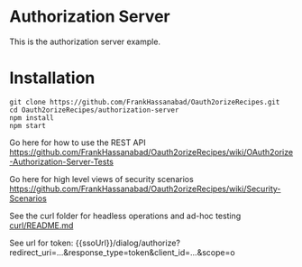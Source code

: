 Authorization Server
==================

This is the authorization server example.

# Installation
```
git clone https://github.com/FrankHassanabad/Oauth2orizeRecipes.git
cd Oauth2orizeRecipes/authorization-server
npm install
npm start
```

Go here for how to use the REST API
https://github.com/FrankHassanabad/Oauth2orizeRecipes/wiki/OAuth2orize-Authorization-Server-Tests

Go here for high level views of security scenarios
https://github.com/FrankHassanabad/Oauth2orizeRecipes/wiki/Security-Scenarios

See the curl folder for headless operations and ad-hoc testing  
[curl/README.md](curl/README.md)

See url for token:
{{ssoUrl}}/dialog/authorize?redirect_uri=...&response_type=token&client_id=...&scope=o
